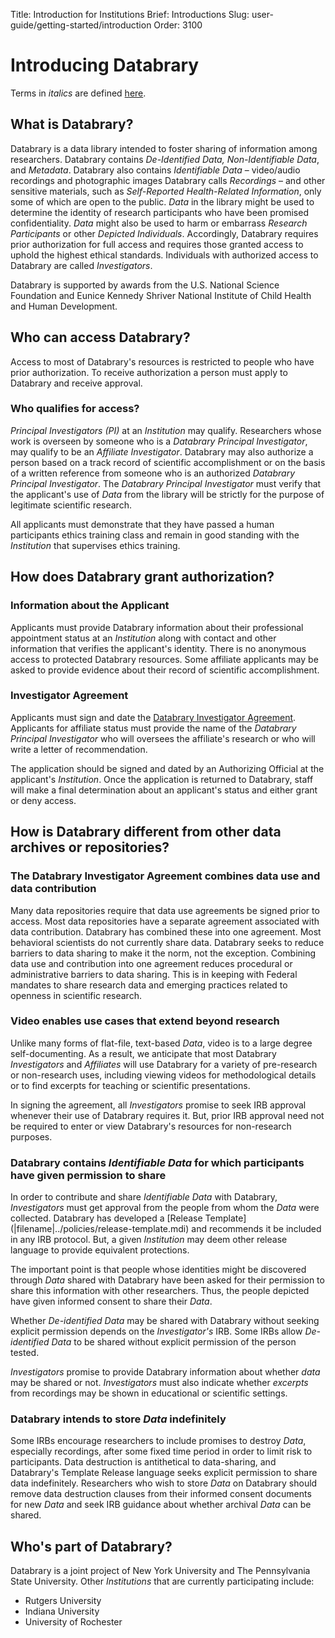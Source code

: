 Title: Introduction for Institutions
Brief: Introductions
Slug: user-guide/getting-started/introduction
Order: 3100

# Introducing Databrary

Terms in *italics* are defined [here](http://databrary.org/user-guide/policies/definitions.html).

## What is Databrary?

Databrary is a data library intended to foster sharing of information among researchers. Databrary contains *De-Identified Data, Non-Identifiable Data*, and *Metadata*. Databrary also contains *Identifiable Data* – video/audio recordings and photographic images Databrary calls *Recordings* – and other sensitive materials, such as *Self-Reported Health-Related Information*, only some of which are open to the public. *Data* in the library might be used to determine the identity of research participants who have been promised confidentiality. *Data* might also be used to harm or embarrass *Research Participants* or other *Depicted Individuals*. Accordingly, Databrary requires prior authorization for full access and requires those granted access to uphold the highest ethical standards. Individuals with authorized access to Databrary are called *Investigators*.

Databrary is supported by awards from the U.S. National Science Foundation and Eunice Kennedy Shriver National Institute of Child Health and Human Development.

## Who can access Databrary?

Access to most of Databrary's resources is restricted to people who have prior authorization. To receive authorization a person must apply to Databrary and receive approval. 

### Who qualifies for access?

*Principal Investigators (PI)* at an *Institution* may qualify. Researchers whose work is overseen by someone who is a *Databrary Principal Investigator*, may qualify to be an *Affiliate Investigator*. Databrary may also authorize a person based on a track record of scientific accomplishment or on the basis of a written reference from someone who is an authorized *Databrary Principal Investigator*. The *Databrary Principal Investigator* must verify that the applicant's use of *Data* from the library will be strictly for the purpose of legitimate scientific research. 

All applicants must demonstrate that they have passed a human participants ethics training class and remain in good standing with the *Institution* that supervises ethics training.

## How does Databrary grant authorization?

### Information about the Applicant

Applicants must provide Databrary information about their professional appointment status at an *Institution* along with contact and other information that verifies the applicant's identity. There is no anonymous access to protected Databrary resources. Some affiliate applicants may be asked to provide evidence about their record of scientific accomplishment. 

### Investigator Agreement

Applicants must sign and date the [Databrary Investigator Agreement](http://databrary.org/user-guide/policies/investigator-agreement.html). Applicants for affiliate status must provide the name of the *Databrary Principal Investigator* who will oversees the affiliate's research or who will write a letter of recommendation. 

The application should be signed and dated by an Authorizing Official at the applicant's *Institution*. Once the application is returned to Databrary, staff will make a final determination about an applicant's status and either grant or deny access.

## How is Databrary different from other data archives or repositories?

### The Databrary Investigator Agreement combines data use and data contribution

Many data repositories require that data use agreements be signed prior to access. Most data repositories have a separate agreement associated with data contribution. Databrary has combined these into one agreement. Most behavioral scientists do not currently share data. Databrary seeks to reduce barriers to data sharing to make it the norm, not the exception. Combining data use and contribution into one agreement reduces procedural or administrative barriers to data sharing. This is in keeping with Federal mandates to share research data and emerging practices related to openness in scientific research.

### Video enables use cases that extend beyond research

Unlike many forms of flat-file, text-based *Data*, video is to a large degree self-documenting. As a result, we anticipate that most Databrary *Investigators* and *Affiliates* will use Databrary for a variety of pre-research or non-research uses, including viewing videos for methodological details or to find excerpts for teaching or scientific presentations.

In signing the agreement, all *Investigators* promise to seek IRB approval whenever their use of Databrary requires it. But, prior IRB approval need not be required to enter or view Databrary's resources for non-research purposes.

### Databrary contains *Identifiable Data* for which participants have given permission to share

In order to contribute and share *Identifiable Data* with Databrary, *Investigators* must get approval from the people from whom the *Data* were collected. Databrary has developed a [Release Template] (|filename|../policies/release-template.mdi) and recommends it be included in any IRB protocol. But, a given *Institution* may deem other release language to provide equivalent protections. 

The important point is that people whose identities might be discovered through *Data* shared with Databrary have been asked for their permission to share this information with other researchers. Thus, the people depicted have given informed consent to share their *Data*.

Whether *De-identified Data* may be shared with Databrary without seeking explicit permission depends on the *Investigator's* IRB. Some IRBs allow *De-identified Data* to be shared without explicit permission of the person tested.

*Investigators* promise to provide Databrary information about whether *data* may be shared or not. *Investigators* must also indicate whether *excerpts* from recordings may be shown in educational or scientific settings.

### Databrary intends to store *Data* indefinitely

Some IRBs encourage researchers to include promises to destroy *Data*, especially recordings, after some fixed time period in order to limit risk to participants. Data destruction is antithetical to data-sharing, and Databrary's Template Release language seeks explicit permission to share data indefinitely. Researchers who wish to store *Data* on Databrary should remove data destruction clauses from their informed consent documents for new *Data* and seek IRB guidance about whether archival *Data* can be shared.

## Who's part of Databrary?

Databrary is a joint project of New York University and The Pennsylvania State University. Other *Institutions* that are currently participating include:

- Rutgers University
- Indiana University
- University of Rochester
